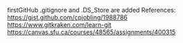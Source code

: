 firstGitHub
 .gitignore and .DS_Store are added
  References:
 https://gist.github.com/cpjobling/1988786
 https://www.gitkraken.com/learn-git
 https://canvas.sfu.ca/courses/48565/assignments/400315